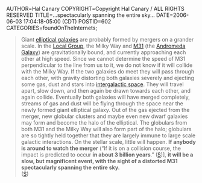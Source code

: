 AUTHOR=Hal Canary
COPYRIGHT=Copyright Hal Canary / ALL RIGHTS RESERVED
TITLE=...spectacularly spanning the entire sky...
DATE=2006-06-03 17:04:18-05:00 (CDT)
POSTID=602
CATEGORIES=foundOnTheInternets;

> <div>Giant <a href="http://en.wikipedia.org/wiki/Elliptical_galaxy">elliptical galaxies</a> are probably formed by mergers on a grander scale. In the <a href="http://en.wikipedia.org/wiki/Local_Group" title="Local Group">Local Group</a>, the Milky Way and <a href="http://en.wikipedia.org/wiki/M31" title="M31">M31</a> (the <a href="http://en.wikipedia.org/wiki/Andromeda_Galaxy" title="Andromeda Galaxy">Andromeda Galaxy</a>) are gravitationally bound, and currently approaching each other at high speed. Since we cannot determine the speed of M31 perpendicular to the line from us to it, we do not know if it will collide with the Milky Way. If the two galaxies do meet they will pass through each other, with gravity distorting both galaxies severely and ejecting some gas, dust and stars into <a href="http://en.wikipedia.org/wiki/Intergalactic_space" title="Intergalactic space">intergalactic space</a>. They will travel apart, slow down, and then again be drawn towards each other, and again collide. Eventually both galaxies will have merged completely, streams of gas and dust will be flying through the space near the newly formed giant elliptical galaxy. Out of the gas ejected from the merger, new globular clusters and maybe even new dwarf galaxies may form and become the halo of the elliptical. The globulars from both M31 and the Milky Way will also form part of the halo; globulars are so tightly held together that they are largely immune to large scale galactic interactions. On the stellar scale, little will happen. <strong>If anybody is around to watch the merger</strong> (“If it is on a collision course, the impact is predicted to occur <strong>in about 3 billion years</strong>.” (<a href="http://en.wikipedia.org/wiki/Andromeda_Galaxy">S</a>)], <strong>it will be a slow, but magnificent event, with the sight of a distorted M31 spectacularly spanning the entire sky.</strong><br>(<a href="http://en.wikipedia.org/wiki/Galaxy_formation_and_evolution#Elliptical_galaxies">S</a>)</div>
